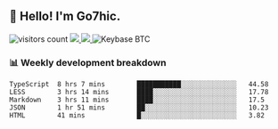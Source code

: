 ## 👋 Hello! I'm Go7hic.

 ![visitors count](https://visitors-by-url-pls-dont-use-this-in-your-repo.vercel.app/Go7hic-github-readme)
 <a href="https://twitter.com/Go7hic">
    <img src="https://img.shields.io/badge/-@Go7hic-1ca0f1?style=flat-square&labelColor=1ca0f1&logo=twitter&logoColor=white&link=https://twitter.com/Go7hic">
   <a/>
   <a href="mailto:gtfx0209@gmail.com">
    <img src="https://img.shields.io/badge/-gtfx0209@gmail.com-c14438?style=flat-square&logo=Gmail&logoColor=white&link=mailto:gtfx0209@gmail.com">
   <a/>
    ![Keybase BTC](https://img.shields.io/keybase/btc/Go7hic)
 <!--
🔭 I’m currently working
🌱 I’m currently learning
💬 Ask me about 
📫 How to reach me: 
⚡ Fun fact: 
-->
 <!--
![My Github Stats](https://github-readme-stats.vercel.app/api?username=Go7hic&show_icons=true&count_private=true)

-->

### 📊 Weekly development breakdown
<!--START_SECTION:waka-->
```text
TypeScript  8 hrs 7 mins        ███████████░░░░░░░░░░░░░░   44.58 
LESS        3 hrs 14 mins       ████░░░░░░░░░░░░░░░░░░░░░   17.78 
Markdown    3 hrs 11 mins       ████░░░░░░░░░░░░░░░░░░░░░   17.5 
JSON        1 hr 51 mins        ██░░░░░░░░░░░░░░░░░░░░░░░   10.23 
HTML        41 mins             █░░░░░░░░░░░░░░░░░░░░░░░░   3.82
```
<!--END_SECTION:waka-->

